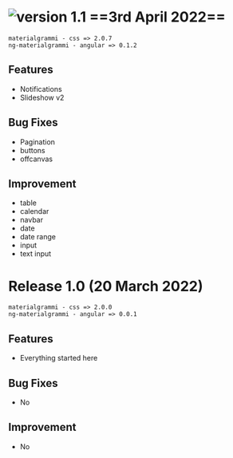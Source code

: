 # ![version 1.1](https://img.shields.io/badge/version-1.1-green) ==3rd April 2022==
```
materialgrammi - css => 2.0.7
ng-materialgrammi - angular => 0.1.2
```
## Features
- Notifications
- Slideshow v2

## Bug Fixes
- Pagination
- buttons
- offcanvas

## Improvement
- table
- calendar
- navbar
- date
- date range
- input
- text input



# Release 1.0 (20 March 2022)
```
materialgrammi - css => 2.0.0
ng-materialgrammi - angular => 0.0.1
```
## Features
- Everything started here
## Bug Fixes
- No
## Improvement
- No